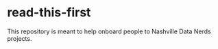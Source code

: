 # read-this-first
This repository is meant to help onboard people to Nashville Data Nerds projects.
